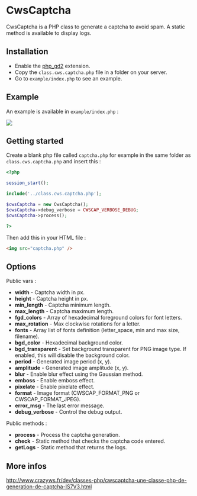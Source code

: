 CwsCaptcha
==========

CwsCaptcha is a PHP class to generate a captcha to avoid spam.
A static method is available to display logs.

Installation
------------

* Enable the [php_gd2](http://www.php.net/manual/en/book.image.php) extension.
* Copy the ``class.cws.captcha.php`` file in a folder on your server.
* Go to ``example/index.php`` to see an example.

Example
-------

An example is available in ``example/index.php`` :

![](http://static.crazyws.fr/resources/blog/2013/05/cwscaptcha-example.png)


Getting started
------------

Create a blank php file called ``captcha.php`` for example in the same folder as ``class.cws.captcha.php`` and insert this :

```php
<?php

session_start();

include('../class.cws.captcha.php');

$cwsCaptcha = new CwsCaptcha();
$cwsCaptcha->debug_verbose = CWSCAP_VERBOSE_DEBUG;
$cwsCaptcha->process();

?>
```

Then add this in your HTML file :

```html
<img src="captcha.php" />
```

Options
-------

Public vars :

* **width** - Captcha width in px.
* **height** - Captcha height in px.
* **min_length** - Captcha minimum length.
* **max_length** - Captcha maximum length.
* **fgd_colors** - Array of hexadecimal foreground colors for font letters.
* **max_rotation** - Max clockwise rotations for a letter.
* **fonts** - Array list of fonts definition (letter_space, min and max size, filename).
* **bgd_color** - Hexadecimal background color.
* **bgd_transparent** - Set background transparent for PNG image type. If enabled, this will disable the background color.
* **period** - Generated image period (x, y).
* **amplitude** - Generated image amplitude (x, y).
* **blur** - Enable blur effect using the Gaussian method.
* **emboss** - Enable emboss effect.
* **pixelate** - Enable pixelate effect.
* **format** - Image format (CWSCAP_FORMAT_PNG or CWSCAP_FORMAT_JPEG).
* **error_msg** - The last error message.
* **debug_verbose** - Control the debug output.

Public methods :

* **process** - Process the captcha generation.
* **check** - Static method that checks the captcha code entered.
* **getLogs** - Static method that returns the logs.

More infos
----------

http://www.crazyws.fr/dev/classes-php/cwscaptcha-une-classe-php-de-generation-de-captcha-IS7V3.html

